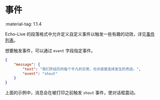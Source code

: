 # 事件

<span class="feature-tag" title="最早可用版本" markdown>
    <span class="icon">:material-tag:</span>
    <span class="text">1.1.4</span>
</span>

Echo-Live 的段落格式中允许定义自定义事件以触发一些有趣的动效，详见[事件列表](../custom/event.md)。

想要触发事件，可以通过 `event` 字段指定事件。

``` json linenums="1" hl_lines="4"
{
    "message": {
        "text": "我们所经历的每个平凡的日常，也许就是连续发生的奇迹。",
        "event": "shout"
    }
}
```

上面的示例中，消息会在被打印之前触发 `shout` 事件，使对话框震动。